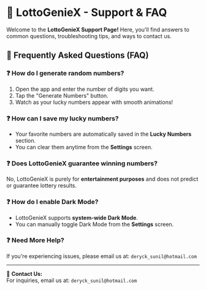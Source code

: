 # 🎯 LottoGenieX - Support & FAQ

Welcome to the **LottoGenieX Support Page!** Here, you'll find answers to common questions, troubleshooting tips, and ways to contact us.

## 🚀 Frequently Asked Questions (FAQ)

### ❓ How do I generate random numbers?
1. Open the app and enter the number of digits you want.
2. Tap the "Generate Numbers" button.
3. Watch as your lucky numbers appear with smooth animations!

### ❓ How can I save my lucky numbers?
- Your favorite numbers are automatically saved in the **Lucky Numbers** section.
- You can clear them anytime from the **Settings** screen.

### ❓ Does LottoGenieX guarantee winning numbers?
No, LottoGenieX is purely for **entertainment purposes** and does not predict or guarantee lottery results.

### ❓ How do I enable Dark Mode?
- LottoGenieX supports **system-wide Dark Mode**.
- You can manually toggle Dark Mode from the **Settings** screen.

### ❓ Need More Help?
If you're experiencing issues, please email us at: `deryck_sunil@hotmail.com` 

---
📩 **Contact Us:**  
For inquiries, email us at: `deryck_sunil@hotmail.com`